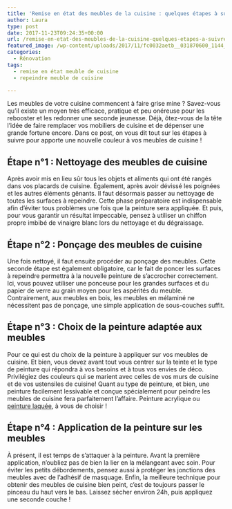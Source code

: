 ```yaml
---
title: 'Remise en état des meubles de la cuisine : quelques étapes à suivre !'
author: Laura
type: post
date: 2017-11-23T09:24:35+00:00
url: /remise-en-etat-des-meubles-de-la-cuisine-quelques-etapes-a-suivre/
featured_image: /wp-content/uploads/2017/11/fc0032aetb__031870600_1144_23042015-1.jpg
categories:
  - Rénovation
tags:
  - remise en état meuble de cuisine
  - repeindre meuble de cuisine

---
```

Les meubles de votre cuisine commencent à faire grise mine ? Savez-vous qu’il existe un moyen très efficace, pratique et peu onéreuse pour les rebooster et les redonner une seconde jeunesse. Déjà, ôtez-vous de la tête l’idée de faire remplacer vos mobiliers de cuisine et de dépenser une grande fortune encore. Dans ce post, on vous dit tout sur les étapes à suivre pour apporte une nouvelle couleur à vos meubles de cuisine !

## **Étape n°1 : Nettoyage des meubles de cuisine**

Après avoir mis en lieu sûr tous les objets et aliments qui ont été rangés dans vos placards de cuisine. Également, après avoir dévissé les poignées et les autres éléments gênants. Il faut désormais passer au nettoyage de toutes les surfaces à repeindre. Cette phase préparatoire est indispensable afin d’éviter tous problèmes une fois que la peinture sera appliquée. Et puis, pour vous garantir un résultat impeccable, pensez à utiliser un chiffon propre imbibé de vinaigre blanc lors du nettoyage et du dégraissage.

## **Étape n°2 : Ponçage des meubles de cuisine**

Une fois nettoyé, il faut ensuite procéder au ponçage des meubles. Cette seconde étape est également obligatoire, car le fait de poncer les surfaces à repeindre permettra à la nouvelle peinture de s’accrocher correctement. Ici, vous pouvez utiliser une ponceuse pour les grandes surfaces et du papier de verre au grain moyen pour les aspérités du meuble. Contrairement, aux meubles en bois, les meubles en mélaminé ne nécessitent pas de ponçage, une simple application de sous-couches suffit.

## **Étape n°3 : Choix de la peinture adaptée aux meubles**

Pour ce qui est du choix de la peinture à appliquer sur vos meubles de cuisine. Et bien, vous devez avant tout vous centrer sur la teinte et le type de peinture qui répondra à vos besoins et à tous vos envies de déco. Privilégiez des couleurs qui se marient avec celles de vos murs de cuisine et de vos ustensiles de cuisine! Quant au type de peinture, et bien, une peinture facilement lessivable et conçue spécialement pour peindre les meubles de cuisine fera parfaitement l’affaire. Peinture acrylique ou [peinture laquée][1], à vous de choisir !

## **Étape n°4 : Application de la peinture sur les meubles**

À présent, il est temps de s’attaquer à la peinture. Avant la première application, n’oubliez pas de bien la lier en la mélangeant avec soin. Pour éviter les petits débordements, pensez aussi à protéger les jonctions des meubles avec de l’adhésif de masquage. Enfin, la meilleure technique pour obtenir des meubles de cuisine bien peint, c’est de toujours passer le pinceau du haut vers le bas. Laissez sécher environ 24h, puis appliquez une seconde couche !

 [1]: https://peinture.ooreka.fr/astuce/voir/537937/peinture-laquee-pour-bois